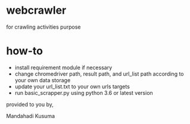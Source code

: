 # webcrawler
for crawling activities purpose

# how-to
- install requirement module if necessary
- change chromedriver path, result path, and url_list path according to your own data storage
- update your url_list.txt to your own urls targets
- run basic_scrapper.py using python 3.6 or latest version 


provided to you by,

Mandahadi Kusuma
